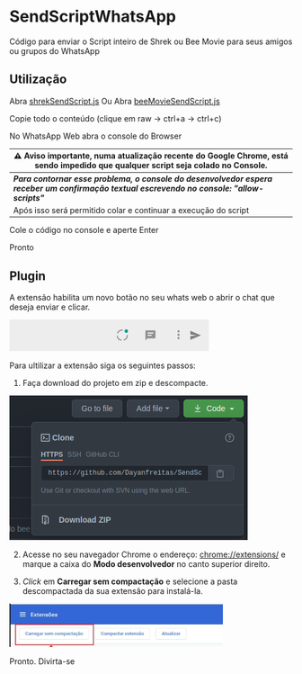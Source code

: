 # SendScriptWhatsApp

Código para enviar o Script inteiro de Shrek ou Bee Movie para seus amigos ou grupos do WhatsApp

## Utilização

Abra [shrekSendScript.js](https://github.com/Matt-Fontes/SendScriptWhatsApp/blob/main/shrekSendScript.js)
Ou
Abra [beeMovieSendScript.js](https://github.com/Matt-Fontes/SendScriptWhatsApp/blob/main/beeMovieSendScript.js)

Copie todo o conteúdo (clique em raw -> ctrl+a -> ctrl+c)

No WhatsApp Web abra o console do Browser

|  ⚠️ Aviso importante, numa atualização recente do Google Chrome, está sendo impedido que qualquer script seja colado no Console.|
|--|
|  ***Para contornar esse problema, o console do desenvolvedor espera receber um confirmação textual escrevendo no console: "allow-scripts"***| 
|Após isso será permitido colar e continuar a execução do script|


Cole o código no console e aperte Enter

Pronto

## Plugin

A extensão habilita um novo botão no seu whats web o abrir o chat que deseja enviar e clicar.

![imagem plugin no whats](./extension/imagem/print_whatsapp.png)

Para ultilizar a extensão siga os seguintes passos:

1. Faça download do projeto em zip e descompacte.

![Download](./extension/imagem/download.png)

2. Acesse no seu navegador Chrome o endereço: [chrome://extensions/](chrome://extensions/) e marque a caixa do **Modo desenvolvedor** no canto superior direito.

3. *Click* em **Carregar sem compactação** e selecione a pasta descompactada da sua extensão para instalá-la.

![Carregar sem compactação](./extension/imagem/csc.png)

Pronto. Divirta-se 